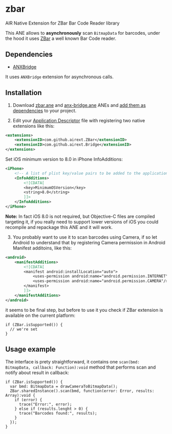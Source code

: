 # zbar
AIR Native Extension for ZBar Bar Code Reader library

This ANE allows to **asynchronously** scan `BitmapData` for barcodes, under the hood it uses [ZBar](https://github.com/ZBar/ZBar) a well known Bar Code reader.

## Dependencies

* [ANXBridge](https://github.com/airext/anx-bridge)

It uses `ANXBridge` extension for asynchronous calls.

## Installation 

1. Download [zbar.ane](https://github.com/airext/zbar/releases) and [anx-bridge.ane](https://github.com/airext/anx-bridge/blob/master/bin/anx-bridge.ane) ANEs and [add them as dependencies](http://bit.ly/2xTSJry) to your project. 

2. Edit your [Application Descriptor](http://help.adobe.com/en_US/air/build/WS5b3ccc516d4fbf351e63e3d118666ade46-7ff1.html) file with registering two native extensions like this:
```xml
<extensions>
    <extensionID>com.github.airext.ZBar</extensionID>
    <extensionID>com.github.airext.Bridge</extensionID>
</extensions>
```
Set iOS minimum version to 8.0 in iPhone InfoAdditions:
```xml
<iPhone>
    <!-- A list of plist key/value pairs to be added to the application Info.plist -->
    <InfoAdditions>
        <![CDATA[
        <key>MinimumOSVersion</key>
        <string>8.0</string>
        ]]>
    </InfoAdditions>
</iPhone>
```
**Note:** In fact iOS 8.0 is not required, but Objective-C files are compiled targeting it, if you really need to support lower versions of iOS you could recompile and repackage this ANE and it will work.

3. You probably want to use it to scan barcodes using Camera, if so let Android to understand that by registering Camera permission in Android Manifest additoins, like this:
```xml
<android>
    <manifestAdditions>
        <![CDATA[
        <manifest android:installLocation="auto">
            <uses-permission android:name="android.permission.INTERNET"/>
            <uses-permission android:name="android.permission.CAMERA"/>
        </manifest>
        ]]>
    </manifestAdditions>
</android>
```
it seems to be final step, but before to use it you check if ZBar extension is available on the current platform:
```as3
if (ZBar.isSupported()) {
  // we're set
}
```

## Usage example

The interface is prety straightforward, it contains one `scan(bmd: BitmapData, callback: Function):void` method that performs scan and notify about result in callback:
```as3
if (ZBar.isSupported()) {
  var bmd: BitmapData = drawCameraToBitmapData();
  ZBar.sharedInstance().scan(bmd, function(error: Error, results: Array):void {
    if (error) {
      trace("Error:", error);
    } else if (results.lenght > 0) {
      trace("Barcodes found:", results);
    }
  });
}
```
